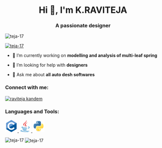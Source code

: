 <h1 align="center">Hi 👋, I'm K.RAVITEJA</h1>
<h3 align="center">A passionate designer</h3>

<p align="left"> <img src="https://komarev.com/ghpvc/?username=teja-17&label=Profile%20views&color=0e75b6&style=flat" alt="teja-17" /> </p>

<p align="left"> <a href="https://github.com/ryo-ma/github-profile-trophy"><img src="https://github-profile-trophy.vercel.app/?username=teja-17" alt="teja-17" /></a> </p>

- 🔭 I’m currently working on **modelling and analysis of multi-leaf spring**

- 🤝 I’m looking for help with **designers**

- 💬 Ask me about **all auto desh softwares**

<h3 align="left">Connect with me:</h3>
<p align="left">
<a href="https://linkedin.com/in/raviteja kandem" target="blank"><img align="center" src="https://raw.githubusercontent.com/rahuldkjain/github-profile-readme-generator/master/src/images/icons/Social/linked-in-alt.svg" alt="raviteja kandem" height="30" width="40" /></a>
</p>

<h3 align="left">Languages and Tools:</h3>
<p align="left"> <a href="https://www.cprogramming.com/" target="_blank" rel="noreferrer"> <img src="https://raw.githubusercontent.com/devicons/devicon/master/icons/c/c-original.svg" alt="c" width="40" height="40"/> </a> <a href="https://www.java.com" target="_blank" rel="noreferrer"> <img src="https://raw.githubusercontent.com/devicons/devicon/master/icons/java/java-original.svg" alt="java" width="40" height="40"/> </a> <a href="https://www.python.org" target="_blank" rel="noreferrer"> <img src="https://raw.githubusercontent.com/devicons/devicon/master/icons/python/python-original.svg" alt="python" width="40" height="40"/> </a> </p>

<p><img align="left" src="https://github-readme-stats.vercel.app/api/top-langs?username=teja-17&show_icons=true&locale=en&layout=compact" alt="teja-17" /></p>

<p>&nbsp;<img align="center" src="https://github-readme-stats.vercel.app/api?username=teja-17&show_icons=true&locale=en" alt="teja-17" /></p>
